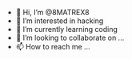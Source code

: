 - 👋 Hi, I’m @8MATREX8
- 👀 I’m interested in hacking
- 🌱 I’m currently learning coding
- 💞️ I’m looking to collaborate on ...
- 📫 How to reach me ...

<!---
8MATREX8/8MATREX8 is a ✨ special ✨ repository because its `README.md` (this file) appears on your GitHub profile.
You can click the Preview link to take a look at your changes.
--->
